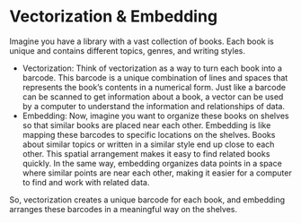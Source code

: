 # Vectorization & Embedding

Imagine you have a library with a vast collection of books. Each book is unique and contains different topics, genres, and writing styles.

- Vectorization: Think of vectorization as a way to turn each book into a barcode. This barcode is a unique combination of lines and spaces that represents the book’s contents in a numerical form. Just like a barcode can be scanned to get information about a book, a vector can be used by a computer to understand the information and relationships of data.
- Embedding: Now, imagine you want to organize these books on shelves so that similar books are placed near each other. Embedding is like mapping these barcodes to specific locations on the shelves. Books about similar topics or written in a similar style end up close to each other. This spatial arrangement makes it easy to find related books quickly. In the same way, embedding organizes data points in a space where similar points are near each other, making it easier for a computer to find and work with related data.

So, vectorization creates a unique barcode for each book, and embedding arranges these barcodes in a meaningful way on the shelves.
